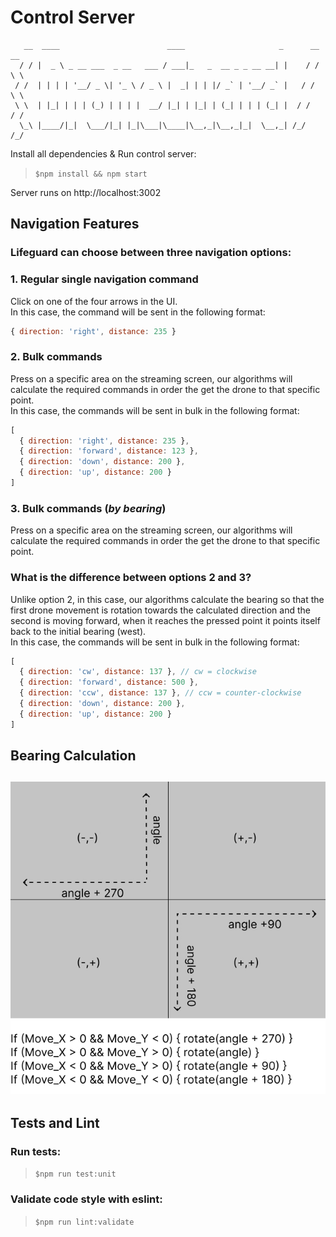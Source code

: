 # Control Server
```
   __  ____                        ____                     _      __ __  
  / / |  _ \ _ __ ___  _ __   ___ / ___|_   _  __ _ _ __ __| |    / / \ \ 
 / /  | | | | '__/ _ \| '_ \ / _ \ |  _| | | |/ _` | '__/ _` |   / /   \ \
 \ \  | |_| | | | (_) | | | |  __/ |_| | |_| | (_| | | | (_| |  / /    / /
  \_\ |____/|_|  \___/|_| |_|\___|\____|\__,_|\__,_|_|  \__,_| /_/    /_/ 

```

Install all dependencies & Run control server:
> `$npm install && npm start`

Server runs on http://localhost:3002

## Navigation Features
### Lifeguard can choose between three navigation options:
### 1. Regular single navigation command
Click on one of the four arrows in the UI.</br>
In this case, the command will be sent in the following format:

```js
{ direction: 'right', distance: 235 }
```

### 2. Bulk commands
Press on a specific area on the streaming screen, our algorithms will calculate the required commands in order the get the drone to that specific point.</br>
In this case, the commands will be sent in bulk in the following format:

```js
[
  { direction: 'right', distance: 235 },
  { direction: 'forward', distance: 123 },
  { direction: 'down', distance: 200 },
  { direction: 'up', distance: 200 }
]
```

### 3. Bulk commands (<i>by bearing</i>)
Press on a specific area on the streaming screen, our algorithms will calculate the required commands in order the get the drone to that specific point.</br>
### What is the difference between options 2 and 3?
Unlike option 2, in this case, our algorithms calculate the bearing so that the first drone movement is rotation towards the calculated direction and the second is moving forward, when it reaches the pressed point it points itself back to the initial bearing (west).</br>
In this case, the commands will be sent in bulk in the following format:

```js
[
  { direction: 'cw', distance: 137 }, // cw = clockwise
  { direction: 'forward', distance: 500 },
  { direction: 'ccw', distance: 137 }, // ccw = counter-clockwise
  { direction: 'down', distance: 200 },
  { direction: 'up', distance: 200 }
]
```
## Bearing Calculation
![drone-rotation-instructions](https://github.com/idobetesh/DroneGuard/blob/master/control-server/assets/drone-rotation-instructions.jpg)
---
## Tests and Lint
### Run tests:
> `$npm run test:unit`

### Validate code style with eslint:
> `$npm run lint:validate`